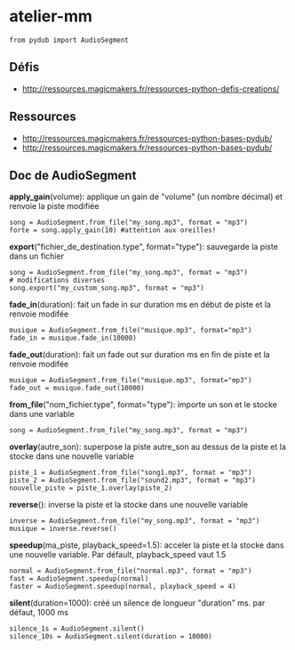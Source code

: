 # atelier-mm

```
from pydub import AudioSegment
```

## Défis
- http://ressources.magicmakers.fr/ressources-python-defis-creations/

## Ressources
- http://ressources.magicmakers.fr/ressources-python-bases-pydub/
- http://ressources.magicmakers.fr/ressources-python-bases-pydub/

## Doc de AudioSegment

**apply_gain**(volume): applique un gain de "volume" (un nombre décimal) et renvoie la piste modifiée
```
song = AudioSegment.from_file("my_song.mp3", format = "mp3")
forte = song.apply_gain(10) #attention aux oreilles!
```

**export**("fichier_de_destination.type", format="type"): sauvegarde la piste dans un fichier
```
song = AudioSegment.from_file("my_song.mp3", format = "mp3")
# modifications diverses
song.export("my_custom_song.mp3", format = "mp3")
```

**fade_in**(duration): fait un fade in sur duration ms en début de piste et la renvoie modifée
```
musique = AudioSegment.from_file("musique.mp3", format="mp3")
fade_in = musique.fade_in(10000)
```

**fade_out**(duration): fait un fade out sur duration ms en fin de piste et la renvoie modifée
```
musique = AudioSegment.from_file("musique.mp3", format="mp3")
fade_out = musique.fade_out(10000)
```

**from_file**("nom_fichier.type", format="type"): importe un son et le stocke dans une variable
```
song = AudioSegment.from_file("my_song.mp3", format = "mp3")
```

**overlay**(autre_son): superpose la piste autre_son au dessus de la piste et la stocke dans une nouvelle variable
```
piste_1 = AudioSegment.from_file("song1.mp3", format = "mp3")
piste_2 = AudioSegment.from_file("sound2.mp3", format = "mp3")
nouvelle_piste = piste_1.overlay(piste_2)
```

**reverse**(): inverse la piste et la stocke dans une nouvelle variable
```
inverse = AudioSegment.from_file("my_song.mp3", format = "mp3")
musique = inverse.reverse()
```

**speedup**(ma_piste, playback_speed=1.5): acceler la piste et la stocke dans une nouvelle variable. Par défault, playback_speed vaut 1.5
```
normal = AudioSegment.from_file("normal.mp3", format = "mp3")
fast = AudioSegment.speedup(normal)
faster = AudioSegment.speedup(normal, playback_speed = 4)
```

**silent**(duration=1000): créé un silence de longueur "duration" ms. par défaut, 1000 ms
```
silence_1s = AudioSegment.silent()
silence_10s = AudioSegment.silent(duration = 10000)
```

